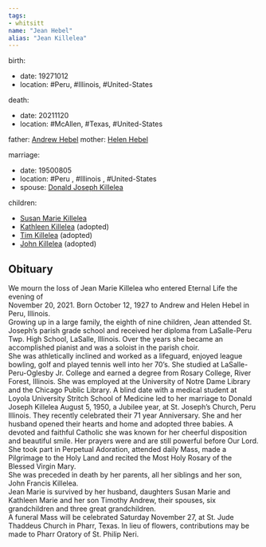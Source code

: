 ```yaml
---
tags:
- whitsitt
name: "Jean Hebel"
alias: "Jean Killelea"
---
```


birth:
  - date: 19271012
  - location: #Peru, #Illinois, #United-States 

death:
  - date: 20211120
  - location: #McAllen, #Texas, #United-States 

father: [Andrew Hebel](Andrew%20Hebel)
mother: [Helen  Hebel](Helen%20%20Hebel)

marriage:
  - date: 19500805
  - location: #Peru , #Illinois , #United-States 
  - spouse: [Donald Joseph Killelea](Donald%20Joseph%20Killelea.md) 

children:
  - [Susan Marie Killelea](Susan%20Marie%20Killelea.md)
  - [Kathleen Killelea](Kathleen%20Killelea) (adopted)
  - [Tim Killelea](Tim%20Killelea) (adopted)
  - [John Killelea](John%20Killelea) (adopted)

## Obituary

We mourn the loss of Jean Marie Killelea who entered Eternal Life the evening of  
November 20, 2021. Born October 12, 1927 to Andrew and Helen Hebel in Peru, Illinois.  
Growing up in a large family, the eighth of nine children, Jean attended St. Joseph’s parish grade school and received her diploma from LaSalle-Peru Twp. High School, LaSalle, Illinois. Over the years she became an accomplished pianist and was a soloist in the parish choir.  
She was athletically inclined and worked as a lifeguard, enjoyed league bowling, golf and played tennis well into her 70’s. She studied at LaSalle-Peru-Oglesby Jr. College and earned a degree from Rosary College, River Forest, Illinois. She was employed at the University of Notre Dame Library and the Chicago Public Library. A blind date with a medical student at Loyola University Stritch School of Medicine led to her marriage to Donald Joseph Killelea August 5, 1950, a Jubilee year, at St. Joseph’s Church, Peru Illinois. They recently celebrated their 71 year Anniversary. She and her husband opened their hearts and home and adopted three babies. A devoted and faithful Catholic she was known for her cheerful disposition and beautiful smile. Her prayers were and are still powerful before Our Lord. She took part in Perpetual Adoration, attended daily Mass, made a Pilgrimage to the Holy Land and recited the Most Holy Rosary of the Blessed Virgin Mary.  
She was preceded in death by her parents, all her siblings and her son, John Francis Killelea.  
Jean Marie is survived by her husband, daughters Susan Marie and Kathleen Marie and her son Timothy Andrew, their spouses, six grandchildren and three great grandchildren.  
A funeral Mass will be celebrated Saturday November 27, at St. Jude Thaddeus Church in Pharr, Texas. In lieu of flowers, contributions may be made to Pharr Oratory of St. Philip Neri.

